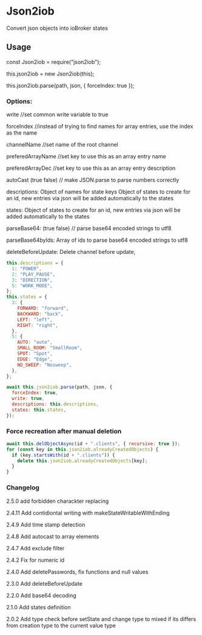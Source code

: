 # Json2iob

Convert json objects into ioBroker states

## Usage

const Json2iob = require("json2iob");

this.json2iob = new Json2iob(this);

this.json2iob.parse(path, json, { forceIndex: true });

### Options:

write //set common write variable to true

forceIndex //instead of trying to find names for array entries, use the index as the name

channelName //set name of the root channel

preferedArrayName //set key to use this as an array entry name

preferedArrayDec //set key to use this as an array entry description

autoCast (true false) // make JSON.parse to parse numbers correctly

descriptions: Object of names for state keys
Object of states to create for an id, new entries via json will be added automatically to the states

states: Object of states to create for an id, new entries via json will be added automatically to the states

parseBase64: (true false) // parse base64 encoded strings to utf8

parseBase64byIds: Array of ids to parse base64 encoded strings to utf8

deleteBeforeUpdate: Delete channel before update,

```javascript
this.descriptions = {
  1: "POWER",
  2: "PLAY_PAUSE",
  3: "DIRECTION",
  5: "WORK_MODE",
};
this.states = {
  3: {
    FORWARD: "forward",
    BACKWARD: "back",
    LEFT: "left",
    RIGHT: "right",
  },
  5: {
    AUTO: "auto",
    SMALL_ROOM: "SmallRoom",
    SPOT: "Spot",
    EDGE: "Edge",
    NO_SWEEP: "Nosweep",
  },
};

await this.json2iob.parse(path, json, {
  forceIndex: true,
  write: true,
  descriptions: this.descriptions,
  states: this.states,
});
```

### Force recreation after manual deletion

```javascript
await this.delObjectAsync(id + ".clients", { recursive: true });
for (const key in this.json2iob.alreadyCreatedObjects) {
  if (key.startsWith(id + ".clients")) {
    delete this.json2iob.alreadyCreatedObjects[key];
  }
}
```

### Changelog

2.5.0 add forbidden charackter replacing

2.4.11 Add contidiontal writing with makeStateWritableWithEnding

2.4.9 Add time stamp detection

2.4.8 Add autocast to array elements

2.4.7 Add exclude filter

2.4.2 Fix for numeric id

2.4.0 Add deletePasswords, fix functions and null values

2.3.0 Add deleteBeforeUpdate

2.2.0 Add base64 decoding

2.1.0 Add states definition

2.0.2 Add type check before setState and change type to mixed if its differs from creation type to the current value type
